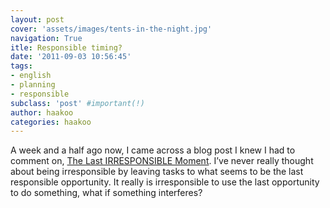```yaml
---
layout: post
cover: 'assets/images/tents-in-the-night.jpg'
navigation: True
itle: Responsible timing?
date: '2011-09-03 10:56:45'
tags:
- english
- planning
- responsible
subclass: 'post' #important(!)
author: haakoo
categories: haakoo
---
```



A week and a half ago now, I came across a blog post I knew I had to comment on, [The Last IRRESPONSIBLE Moment](http://theitriskmanager.wordpress.com/2011/08/25/the-last-irresponsible-moment/). I’ve never really thought about being irresponsible by leaving tasks to what seems to be the last responsible opportunity. It really is irresponsible to use the last opportunity to do something, what if something interferes?
